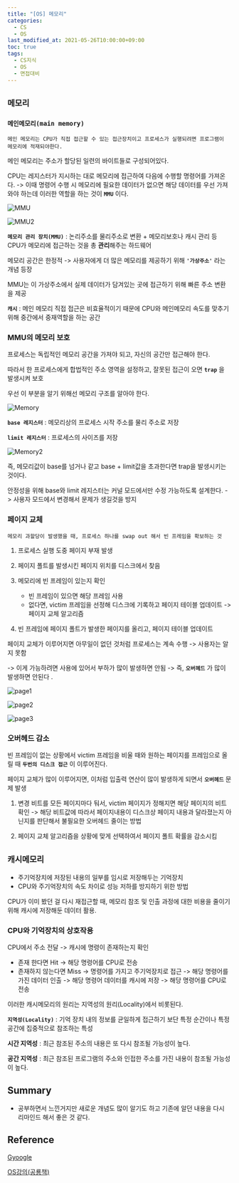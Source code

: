 ```yaml
---
title: "[OS] 메모리"
categories: 
  - CS
  - OS
last_modified_at: 2021-05-26T10:00:00+09:00
toc: true
tags: 
  - CS지식
  - OS
  - 면접대비
---
```


## **`메모리`**

### **`메인메모리(main memory)`**

    메인 메모리는 CPU가 직접 접근할 수 있는 접근장치이고 프로세스가 실행되려면 프로그램이 메모리에 적재되야한다. 

메인 메모리는 주소가 할당된 일련의 바이트들로 구성되어있다. 

CPU는 레지스터가 지시하는 대로 메모리에 접근하여 다음에 수행할 명령어를 가져온다. -> 이때 명령어 수행 시 메모리에 필요한 데이터가 없으면 해당 데이터를 우선 가져와야 하는데 이러한 역할을 하는 것이 **`MMU`** 이다. 

![MMU](https://user-images.githubusercontent.com/37646197/119652607-472a6d00-be61-11eb-9057-f1282fde2af6.PNG)

![MMU2](https://user-images.githubusercontent.com/37646197/119652673-61644b00-be61-11eb-858b-b7a04801f00e.PNG)

**`메모리 관리 장치(MMU)`** : 논리주소를 물리주소로 변환 + 메모리보호나 캐시 관리 등 CPU가 메모리에 접근하는 것을 총 **관리**해주는 하드웨어

메모리 공간은 한정적 -> 사용자에게 더 많은 메모리를 제공하기 위해 **`'가상주소'`** 라는 개념 등장

MMU는 이 가상주소에서 실제 데이터가 담겨있는 곳에 접근하기 위해 빠른 주소 변환을 제공

**`캐시`** : 메인 메모리 직접 접근은 비효율적이기 때문에 CPU와 메인메모리 속도를 맞추기 위해 중간에서 중재역할을 하는 공간


### **MMU의 메모리 보호** 

프로세스는 독립적인 메모리 공간을 가져야 되고, 자신의 공간만 접근해야 한다. 

따라서 한 프로세스에게 합법적인 주소 영역을 설정하고, 잘못된 접근이 오면 **`trap`** 을 발생시켜 보호

우선 이 부분을 알기 위해선 메모리 구조를 알아야 한다. 


![Memory](https://user-images.githubusercontent.com/37646197/119652081-a3d95800-be60-11eb-8123-47d26454e1f2.PNG)


**`base 레지스터`** : 메모리상의 프로세스 시작 주소를 물리 주소로 저장

**`limit 레지스터`** : 프로세스의 사이즈를 저장 

![Memory2](https://user-images.githubusercontent.com/37646197/119652305-dedb8b80-be60-11eb-8447-c872f5ec4959.PNG)

즉, 메모리값이 base를 넘거나 같고 base + limit값을 초과한다면 trap을 발생시키는 것이다. 

안정성을 위해 base와 limit 레지스터는 커널 모드에서만 수정 가능하도록 설계한다. -> 사용자 모드에서 변경해서 문제가 생길것을 방지

### 페이지 교체
    메모리 과할당이 발생했을 때, 프로세스 하나를 swap out 해서 빈 프레임을 확보하는 것 

1. 프로세스 실행 도중 페이지 부재 발생
2. 페이지 폴트를 발생시킨 페이지 위치를 디스크에서 찾음
3. 메모리에 빈 프레임이 있는지 확인
    - 빈 프레임이 있으면 해당 프레임 사용
    - 없다면, victim 프레임을 선정해 디스크에 기록하고 페이지 테이블 업데이트 -> 페이지 교체 알고리즘 

4. 빈 프레임에 페이지 폴트가 발생한 페이지를 올리고, 페이지 테이블 업데이트 

페이지 교체가 이루어지면 아무일이 없던 것처럼 프로세스는 계속 수행 -> 사용자는 알지 못함 

-> 이게 가능하려면 사용에 있어서 부하가 많이 발생하면 안됨 -> 즉, **`오버헤드`** 가 많이 발생하면 안된다 .

![page1](https://user-images.githubusercontent.com/37646197/119653790-b785be00-be62-11eb-8bca-2dc01474cf79.PNG)

![page2](https://user-images.githubusercontent.com/37646197/119653796-b81e5480-be62-11eb-8e80-998651f3cba7.PNG)

![page3](https://user-images.githubusercontent.com/37646197/119653800-b8b6eb00-be62-11eb-9424-cd6ef4fa6f57.PNG)


### **오버헤드 감소**

빈 프레임이 없는 상황에서 victim 프레임을 비울 때와 원하는 페이지를 프레임으로 올릴 때 **`두번의 디스크 접근`** 이 이루어진다. 

페이지 교체가 많이 이루어지면, 이처럼 입출력 연산이 많이 발생하게 되면서 **`오버헤드`** 문제 발생 

1. 변경 비트를 모든 페이지마다 둬서, victim 페이지가 정해지면 해당 페이지의 비트 확인 -> 해당 비트값에 따라서 페이지내용이 디스크상 페이지 내용과 달라졌는지 아닌지를 판단해서 불필요한 오버헤드 줄이는 방법

2. 페이지 교체 알고리즘을 상황에 맞게 선택하여서 페이지 폴트 확률을 감소시킴


## **`캐시메모리`**

- 주기억장치에 저장된 내용의 일부를 임시로 저장해두는 기억장치
- CPU와 주기억장치의 속도 차이로 성능 저하를 방지하기 위한 방법


CPU가 이미 봤던 걸 다시 재접근할 때, 메모리 참조 및 인출 과정에 대한 비용을 줄이기 위해 캐시에 저장해둔 데이터 활용. 

### **CPU와 기억장치의 상호작용**

CPU에서 주소 전달 -> 캐시에 명령이 존재하는지 확인

- 존재 한다면 Hit -> 해당 명령어를 CPU로 전송 
- 존재하지 않는다면 Miss -> 명령어를 가지고 주기억장치로 접근 -> 해당 명령어를 가진 데이터 인출 -> 해당 명령어 데이터를 캐시에 저장 -> 해당 명령어를 CPU로 전송 


이러한 캐시메모리의 원리는 지역성의 원리(Locality)에서 비롯된다. 

**`지역성(Locality)`** : 기억 장치 내의 정보를 균일하게 접근하기 보단 특정 순간이나 특정 공간에 집중적으로 참조하는 특성

**시간 지역성** : 최근 참조된 주소의 내용은 또 다시 참조될 가능성이 높다. 

**공간 지역성** : 최근 참조된 프로그램의 주소와 인접한 주소를 가진 내용이 참조될 가능성이 높다. 


## Summary 

- 공부하면서 느낀거지만 새로운 개념도 많이 알기도 하고 기존에 알던 내용을 다시 리마인드 해서 좋은 것 같다. 

## Reference 
[Gyoogle](https://gyoogle.dev/blog/computer-science/operating-system/Memory.html)

[OS강의(공룡책)](https://www.inflearn.com/course/%EC%9A%B4%EC%98%81%EC%B2%B4%EC%A0%9C-%EA%B3%B5%EB%A3%A1%EC%B1%85-%EC%A0%84%EA%B3%B5%EA%B0%95%EC%9D%98/dashboard)